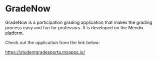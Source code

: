 # GradeNow

GradeNow is a participation grading application that makes the grading process easy and fun for professors. It is developed on the Mendix platform.

Check out the application from the link below:

https://studentgradesporta.mxapps.io/
